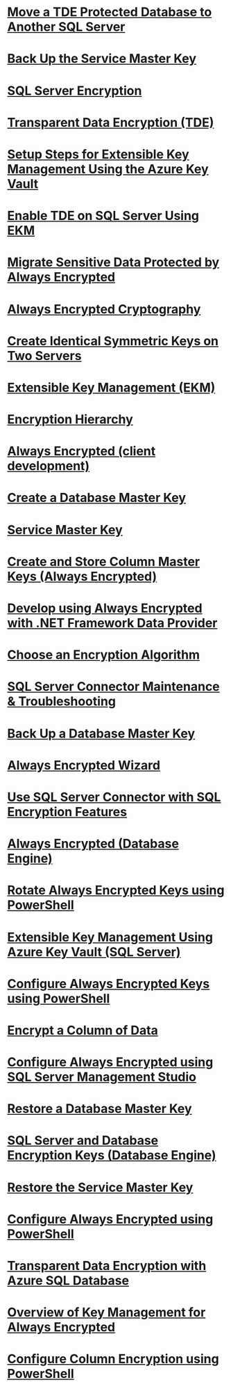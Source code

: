 # [Move a TDE Protected Database to Another SQL Server](move-a-tde-protected-database-to-another-sql-server.md)
# [Back Up the Service Master Key](back-up-the-service-master-key.md)
# [SQL Server Encryption](sql-server-encryption.md)
# [Transparent Data Encryption (TDE)](transparent-data-encryption-tde.md)
# [Setup Steps for Extensible Key Management Using the Azure Key Vault](setup-steps-for-extensible-key-management-using-the-azure-key-vault.md)
# [Enable TDE on SQL Server Using EKM](enable-tde-on-sql-server-using-ekm.md)
# [Migrate Sensitive Data Protected by Always Encrypted](migrate-sensitive-data-protected-by-always-encrypted.md)
# [Always Encrypted Cryptography](always-encrypted-cryptography.md)
# [Create Identical Symmetric Keys on Two Servers](create-identical-symmetric-keys-on-two-servers.md)
# [Extensible Key Management (EKM)](extensible-key-management-ekm.md)
# [Encryption Hierarchy](encryption-hierarchy.md)
# [Always Encrypted (client development)](always-encrypted-client-development.md)
# [Create a Database Master Key](create-a-database-master-key.md)
# [Service Master Key](service-master-key.md)
# [Create and Store Column Master Keys (Always Encrypted)](create-and-store-column-master-keys-always-encrypted.md)
# [Develop using Always Encrypted with .NET Framework Data Provider](develop-using-always-encrypted-with-net-framework-data-provider.md)
# [Choose an Encryption Algorithm](choose-an-encryption-algorithm.md)
# [SQL Server Connector Maintenance & Troubleshooting](sql-server-connector-maintenance-troubleshooting.md)
# [Back Up a Database Master Key](back-up-a-database-master-key.md)
# [Always Encrypted Wizard](always-encrypted-wizard.md)
# [Use SQL Server Connector with SQL Encryption Features](use-sql-server-connector-with-sql-encryption-features.md)
# [Always Encrypted (Database Engine)](always-encrypted-database-engine.md)
# [Rotate Always Encrypted Keys using PowerShell](rotate-always-encrypted-keys-using-powershell.md)
# [Extensible Key Management Using Azure Key Vault (SQL Server)](extensible-key-management-using-azure-key-vault-sql-server.md)
# [Configure Always Encrypted Keys using PowerShell](configure-always-encrypted-keys-using-powershell.md)
# [Encrypt a Column of Data](encrypt-a-column-of-data.md)
# [Configure Always Encrypted using SQL Server Management Studio](configure-always-encrypted-using-sql-server-management-studio.md)
# [Restore a Database Master Key](restore-a-database-master-key.md)
# [SQL Server and Database Encryption Keys (Database Engine)](sql-server-and-database-encryption-keys-database-engine.md)
# [Restore the Service Master Key](restore-the-service-master-key.md)
# [Configure Always Encrypted using PowerShell](configure-always-encrypted-using-powershell.md)
# [Transparent Data Encryption with Azure SQL Database](transparent-data-encryption-with-azure-sql-database.md)
# [Overview of Key Management for Always Encrypted](overview-of-key-management-for-always-encrypted.md)
# [Configure Column Encryption using PowerShell](configure-column-encryption-using-powershell.md)
